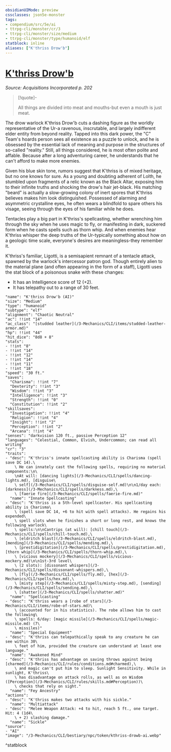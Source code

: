 ```yaml
---
obsidianUIMode: preview
cssclasses: json5e-monster
tags:
- compendium/src/5e/ai
- ttrpg-cli/monster/cr/3
- ttrpg-cli/monster/size/medium
- ttrpg-cli/monster/type/humanoid/elf
statblock: inline
aliases: ["K'thriss Drow'b"]
---
```

# [K'thriss Drow'b](3-Mechanics\CLI\bestiary\npc/kthriss-drowb-ai.md)
*Source: Acquisitions Incorporated p. 202*  

> [!quote]-  
> 
> All things are divided into meat and mouths-but even a mouth is just meat.

The drow warlock K'thriss Drow'b cuts a dashing figure as the worldly representative of the Ur-a ravenous, inscrutable, and largely indifferent elder entity from beyond reality. Tapped into this dark power, the "C" Team's hoards person sees all existence as a puzzle to unlock, and he is obsessed by the essential lack of meaning and purpose in the structures of so-called "reality." Still, all things considered, he is most often polite and affable. Because after a long adventuring career, he understands that he can't afford to make more enemies.

Given his blue skin tone, rumors suggest that K'thriss is of mixed heritage, but no one knows for sure. As a young and doubting adherent of Lolth, he stumbled upon fragments of a relic known as the Black Altar, exposing him to their infinite truths and shocking the drow's hair jet-black. His matching "beard" is actually a slow-growing colony of inert spores that K'thriss believes makes him look distinguished. Possessed of alarming and asymmetric crystalline eyes, he often wears a blindfold to spare others his visage, seeing through the eyes of his familiar while he does.

Tentacles play a big part in K'thriss's spellcasting, whether wrenching him through the sky when he uses magic to fly, or manifesting in dark, suckered form when he casts spells such as thorn whip. And when enemies hear K'thriss whisper the deep truths of the Ur-typically something about how on a geologic time scale, everyone's desires are meaningless-they remember it.

K'thriss's familiar, Ligotti, is a semisapient remnant of a tentacle attack, spawned by the warlock's intercessor patron god. Though entirely alien to the material plane (and often appearing in the form of a staff), Ligotti uses the stat block of a poisonous snake with these changes:

- It has an Intelligence score of 12 (+2).  
- It has telepathy out to a range of 30 feet.  

```statblock
"name": "K'thriss Drow'b (AI)"
"size": "Medium"
"type": "humanoid"
"subtype": "elf"
"alignment": "Chaotic Neutral"
"ac": !!int "14"
"ac_class": "[studded leather](/3-Mechanics/CLI/items/studded-leather-armor.md)"
"hp": !!int "44"
"hit_dice": "8d8 + 8"
"stats":
- !!int "8"
- !!int "14"
- !!int "12"
- !!int "14"
- !!int "11"
- !!int "18"
"speed": "30 ft."
"saves":
  "Charisma": !!int "7"
  "Dexterity": !!int "3"
  "Wisdom": !!int "3"
  "Intelligence": !!int "3"
  "Strength": !!int "0"
  "Constitution": !!int "2"
"skillsaves":
  "Investigation": !!int "4"
  "Religion": !!int "4"
  "Insight": !!int "2"
  "Perception": !!int "2"
  "Arcana": !!int "4"
"senses": "darkvision 120 ft., passive Perception 12"
"languages": "Celestial, Common, Elvish, Undercommon; can read all writing"
"cr": "3"
"traits":
- "desc": "K'thriss's innate spellcasting ability is Charisma (spell save DC 14).\
    \ He can innately cast the following spells, requiring no material components:\n\
    \nAt will: [dancing lights](/3-Mechanics/CLI/spells/dancing-lights.md), [disguise\
    \ self](/3-Mechanics/CLI/spells/disguise-self.md)\n\n1/day each: [darkness](/3-Mechanics/CLI/spells/darkness.md),\
    \ [faerie fire](/3-Mechanics/CLI/spells/faerie-fire.md)"
  "name": "Innate Spellcasting"
- "desc": "K'thriss is a 5th-level spellcaster. His spellcasting ability is Charisma\
    \ (spell save DC 14, +6 to hit with spell attacks). He regains his expended\
    \ spell slots when he finishes a short or long rest, and knows the following warlock\
    \ spells:\n\nCantrips (at will): [chill touch](/3-Mechanics/CLI/spells/chill-touch.md),\
    \ [eldritch blast](/3-Mechanics/CLI/spells/eldritch-blast.md), [mending](/3-Mechanics/CLI/spells/mending.md),\
    \ [prestidigitation](/3-Mechanics/CLI/spells/prestidigitation.md), [thorn whip](/3-Mechanics/CLI/spells/thorn-whip.md),\
    \ [vicious mockery](/3-Mechanics/CLI/spells/vicious-mockery.md)\n\n1st-3rd level\
    \ (2 slots): [dissonant whispers](/3-Mechanics/CLI/spells/dissonant-whispers.md),\
    \ [fly](/3-Mechanics/CLI/spells/fly.md), [hex](/3-Mechanics/CLI/spells/hex.md),\
    \ [misty step](/3-Mechanics/CLI/spells/misty-step.md), [sending](/3-Mechanics/CLI/spells/sending.md),\
    \ [shatter](/3-Mechanics/CLI/spells/shatter.md)"
  "name": "Spellcasting"
- "desc": "K'thriss wears a [robe of stars](/3-Mechanics/CLI/items/robe-of-stars.md)\
    \ (accounted for in his statistics). The robe allows him to cast the following\
    \ spells: 6/day: [magic missile](/3-Mechanics/CLI/spells/magic-missile.md) (7\
    \ missiles)"
  "name": "Special Equipment"
- "desc": "K'thriss can telepathically speak to any creature he can see within 30\
    \ feet of him, provided the creature can understand at least one language."
  "name": "Awakened Mind"
- "desc": "K'thriss has advantage on saving throws against being [charmed](/3-Mechanics/CLI/rules/conditions.md#charmed),\
    \ and magic can't put him to sleep. Sunlight Sensitivity. While in sunlight, K'thriss\
    \ has disadvantage on attack rolls, as well as on Wisdom ([Perception](/3-Mechanics/CLI/rules/skills.md#Perception))\
    \ checks that rely on sight."
  "name": "Fey Ancestry"
"actions":
- "desc": "K'thriss makes two attacks with his sickle."
  "name": "Multiattack"
- "desc": "Melee Weapon Attack: +4 to hit, reach 5 ft., one target. Hit: 4 (1d4\
    \ + 2) slashing damage."
  "name": "Sickle"
"source":
- "AI"
"image": "/3-Mechanics/CLI/bestiary/npc/token/kthriss-drowb-ai.webp"
```
^statblock